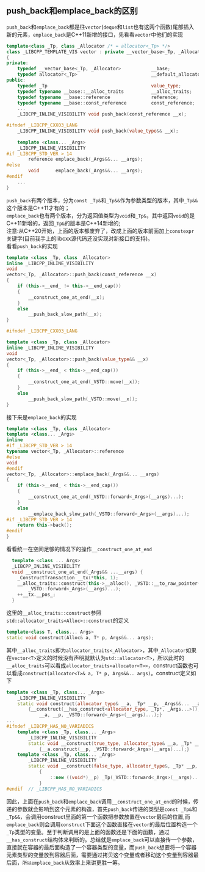 ## push_back和emplace_back的区别
`push_back`和`emplace_back`都是往`vector`(`deque`和`list`也有这两个函数)尾部插入新的元素，`emplace_back`是C++11新增的接口，先看看`vector`中他们的实现
```cc
template<class _Tp, class _Allocator /* = allocator<_Tp> */>
class _LIBCPP_TEMPLATE_VIS vector : private __vector_base<_Tp, _Allocator>
{
private:
    typedef __vector_base<_Tp, _Allocator>           __base;
    typedef allocator<_Tp>                           __default_allocator_type;
public:
    typedef _Tp                                      value_type;
    typedef typename __base::__alloc_traits          __alloc_traits;    //即allocator_traits<_Allocator>
    typedef typename __base::reference               reference;         //即_Tp&
    typedef typename __base::const_reference         const_reference;   //即const _Tp&
    ...
    _LIBCPP_INLINE_VISIBILITY void push_back(const_reference __x);

#ifndef _LIBCPP_CXX03_LANG
    _LIBCPP_INLINE_VISIBILITY void push_back(value_type&& __x);
    
    template <class... _Args>
    _LIBCPP_INLINE_VISIBILITY
#if _LIBCPP_STD_VER > 14
        reference emplace_back(_Args&&... __args);
#else
        void      emplace_back(_Args&&... __args);
#endif
    ...
}
```
`push_back`有两个版本，分为`const _Tp&`和`_Tp&&`作为参数类型的版本，其中`_Tp&&`这个版本是C++11才有的；  
`emplace_back`也有两个版本，分为返回值类型为`void`和`_Tp&`，其中返回`void`的是C++11新增的，返回`_Tp&`的版本是C++14新增的;  
注意:从C++20开始，上面的版本都废弃了，改成上面的版本前面加上`constexpr`关键字(目前我手上的libcxx源代码还没实现对新接口的支持)。  
看看`push_back`的实现
```cc
template <class _Tp, class _Allocator>
inline _LIBCPP_INLINE_VISIBILITY
void
vector<_Tp, _Allocator>::push_back(const_reference __x)
{
    if (this->__end_ != this->__end_cap())
    {
        __construct_one_at_end(__x);
    }
    else
        __push_back_slow_path(__x);
}

#ifndef _LIBCPP_CXX03_LANG

template <class _Tp, class _Allocator>
inline _LIBCPP_INLINE_VISIBILITY
void
vector<_Tp, _Allocator>::push_back(value_type&& __x)
{
    if (this->__end_ < this->__end_cap())
    {
        __construct_one_at_end(_VSTD::move(__x));
    }
    else
        __push_back_slow_path(_VSTD::move(__x));
}
```
接下来是`emplace_back`的实现
```cc
template <class _Tp, class _Allocator>
template <class... _Args>
inline
#if _LIBCPP_STD_VER > 14
typename vector<_Tp, _Allocator>::reference
#else
void
#endif
vector<_Tp, _Allocator>::emplace_back(_Args&&... __args)
{
    if (this->__end_ < this->__end_cap())
    {
        __construct_one_at_end(_VSTD::forward<_Args>(__args)...);
    }
    else
        __emplace_back_slow_path(_VSTD::forward<_Args>(__args)...);
#if _LIBCPP_STD_VER > 14
    return this->back();
#endif
}
```

看看统一在空间足够的情况下的操作`__construct_one_at_end`
```cc
  template <class ..._Args>
  _LIBCPP_INLINE_VISIBILITY
  void __construct_one_at_end(_Args&& ...__args) {
    _ConstructTransaction __tx(*this, 1);
    __alloc_traits::construct(this->__alloc(), _VSTD::__to_raw_pointer(__tx.__pos_),
        _VSTD::forward<_Args>(__args)...);
    ++__tx.__pos_;
  }
```
这里的`__alloc_traits::construct`参照`std::allocator_traits<Alloc>::construct`的定义
```cc
template<class T, class... Args>
static void construct(Alloc& a, T* p, Args&&... args);
```
其中`__alloc_traits`即为`allocator_traits<_Allocator>`，其中`_Allocator`如果在`vector<T>`定义的时候没有声明就默认为`std::allocator<T>`，所以此时的`__alloc_traits`可以看成`allocator_traits<allocator<T>>`，construct函数也可以看成`construct(allocator<T>& a, T* p, Args&&.. args)`。construct定义如下 
```cc
template <class _Tp, class... _Args>
    _LIBCPP_INLINE_VISIBILITY
    static void construct(allocator_type& __a, _Tp* __p, _Args&&... __args)
        {__construct(__has_construct<allocator_type, _Tp*, _Args...>(),
            __a, __p, _VSTD::forward<_Args>(__args)...);}
...
#ifndef _LIBCPP_HAS_NO_VARIADICS
    template <class _Tp, class... _Args>
        _LIBCPP_INLINE_VISIBILITY
        static void __construct(true_type, allocator_type& __a, _Tp* __p, _Args&&... __args)
            {__a.construct(__p, _VSTD::forward<_Args>(__args)...);}
    template <class _Tp, class... _Args>
        _LIBCPP_INLINE_VISIBILITY
        static void __construct(false_type, allocator_type&, _Tp* __p, _Args&&... __args)
            {
                ::new ((void*)__p) _Tp(_VSTD::forward<_Args>(__args)...);
            }
#endif  // _LIBCPP_HAS_NO_VARIADICS
```

因此，上面在`push_back`和`emplace_back`调用`__construct_one_at_end`的时候，传递的参数就会影响到这个元素的构造，首先`push_back`传递的类型是`const _Tp&`和`_Tp&&`，会调用construct里面的第一个函数把参数放置在`vector`最后的位置,而`emplace_back`则会调用`construct`下面这个函数直接在`vector`的最后位置构造一个`_Tp`类型的变量。至于判断调用的是上面的函数还是下面的函数，通过`__has_construct`结构体来判断的。总结就是`emplace_back`可以直接传一个参数，直接就在容器的最后面构造了一个容器类型的变量，而`push_back`想要将一个容器元素类型的变量放到容器后面，需要通过拷贝这个变量或者移动这个变量到容器最后面，`所以emplace_back`从效率上来讲更胜一筹。